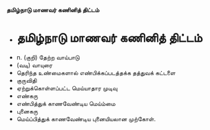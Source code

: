 **தமிழ்நாடு மாணவர் கணினித் திட்டம்**
- # தமிழ்நாடு மாணவர் கணினித் திட்டம்
- n. (குறி) தேற்ற வாய்பாடு
- (வடி) வாயுரை
- தெரிந்த உண்மைகளால் எண்பிக்கப்படத்தக்க தத்துவக் கட்டளை
- குருவிதி
- ஏற்றுக்கொள்ளப்பட்ட மெய்யாதார முடிவு
- எண்கரு
- எண்பித்துக் காணவேண்டிய மெய்ம்மை
- புனைகரு
- மெய்ப்பித்துக் காணவேண்டிய புனையியலான முற்கோள்.

